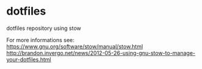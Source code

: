 # dotfiles
dotfiles repository using stow

For more informations see:<br /> 
https://www.gnu.org/software/stow/manual/stow.html<br />
http://brandon.invergo.net/news/2012-05-26-using-gnu-stow-to-manage-your-dotfiles.html<br />
